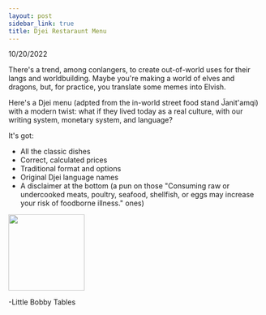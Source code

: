 ```yaml
---
layout: post
sidebar_link: true
title: Djei Restaraunt Menu
---
```


10/20/2022

There's a trend, among conlangers, to create out-of-world uses for their langs and worldbuilding. 
Maybe you're making a world of elves and dragons, but, for practice, you translate some memes into Elvish.

Here's a Djei menu (adpted from the in-world street food stand J̃anit'amqi) with a modern twist: what if they lived today as a real culture, 
with our writing system, monetary system, and language?

It's got:
 * All the classic dishes
 * Correct, calculated prices
 * Traditional format and options
 * Original Djei language names
 * A disclaimer at the bottom (a pun on those "Consuming raw or undercooked meats, poultry, seafood, shellfish, or eggs may increase your risk of foodborne illness." ones)

 <img src="MENU.png" height="150px">

-Little Bobby Tables
